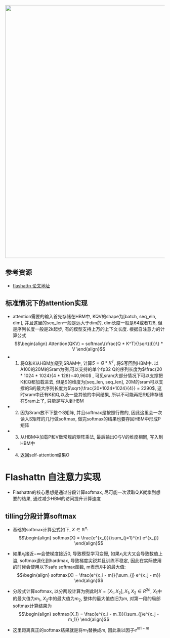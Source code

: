 <p align="center"> <img src="https://jsd.cdn.zzko.cn/gh/Hypernovaaa/picx-images-hosting@master/20250814/image.8vn8lj7em7.jpg" width=800> </p>

## 参考资源
- [flashattn 论文地址](https://arxiv.org/pdf/2205.14135)

## 标准情况下的attention实现
- attention需要的输入首先存储在HBM中, KQV的shape为[batch, seq_eln, dim], 并且这里的seq_len一般是远大于dim的, dim长度一般是64或者128, 但是序列长度一般是2k起步, 有的模型支持上万的上下文长度. 根据自注意力的计算公式
$$\begin{align}
Attention(QKV) = softmax\{\frac{Q * K^T}{\sqrt{d}}\} * V
\end{align}$$
- 1. 将Q和K从HBM加载到SRAM中, 计算$S=Q*K^T$, 将S写回到HBM中. 以A100的20M的Sram为例,可以支持的单个fp32 Q的序列长度为$\frac{20 * 1024 * 1024}{4 * 128}=40,960$ , 可见sram大部分情况下可以支撑把K和Q都加载进去, 但是S的维度为[seq_len, seq_len], 20M的sram可以支撑的S的最大序列长度为$\sqrt{\frac{20*1024*1024}{4}} = 2290$, 这时sram中还有K和Q,以及一些其他的中间结果, 所以不可能再把S矩阵存储在Sram上了, 只能是写入到HBM
- 2. 因为Sram放不下整个S矩阵, 并且softmax是按照行做的, 因此这里会一次读入S矩阵的几行做softmax, 做完softmax的结果也要存回HBM中形成P矩阵
- 3. 从HBM中加载P和V做常规的矩阵乘法, 最后输出O与V的维度相同, 写入到HBM中
- 4. 返回self-attention结果O

# Flashattn 自注意力实现
- Flashattn的核心思想是通过分段计算softmax, 尽可能一次读取Q,K就拿到想要的结果, 通过减少HBM的访问提升计算速度
## tilling分段计算softmax
- 基础的softmax计算公式如下, $X \in \mathbb{R}^n$:
$$\begin{align}
softmax(X) = \frac{e^{x_i}}{\sum_{j=1}^{n} e^{x_j}}
\end{align}$$
- 如果$x_i$接近$-\infty$会使梯度接近0, 导致模型学习变慢, 如果$x_i$太大又会导致数值上溢, softmax退化到hardmax, 导致梯度尖锐并且训练不稳定, 因此在实际使用的时候会使用以下safe softmax函数, m表示$X$中的最大值:
$$\begin{align}
softmax(X) = \frac{e^{x_i - m}}{\sum_{j} e^{x_j - m}}
\end{align}$$

- 分段式计算softmax, 以分两段计算为例此时$X = [X_1, X_2], X_1,X_2 \in R^{2n}$, $X_1$中的最大值为$m_1$, $X_2$中的最大值为$m_2$, 整体的最大值依旧为$m$, 对第一段的局部softmax计算结果为
$$\begin{align}
softmax(X_1) = \frac{e^{x_i - m_1}}{\sum_{j}e^{x_j - m_1}}
\end{align}$$

- 这里距离真正的softmax结果就是将$m_1$替换成$m$, 因此乘以因子$e^{m1 - m}$

